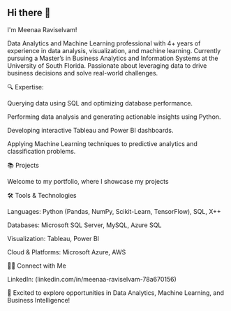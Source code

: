 ## Hi there 👋

I'm Meenaa Raviselvam!

Data Analytics and Machine Learning professional with 4+ years of experience in data analysis, visualization, and machine learning. Currently pursuing a Master’s in Business Analytics and Information Systems at the University of South Florida. Passionate about leveraging data to drive business decisions and solve real-world challenges.

🔍 Expertise:

Querying data using SQL and optimizing database performance.

Performing data analysis and generating actionable insights using Python.

Developing interactive Tableau and Power BI dashboards.

Applying Machine Learning techniques to predictive analytics and classification problems.

📚 Projects

Welcome to my portfolio, where I showcase my projects

🛠️ Tools & Technologies

Languages: Python (Pandas, NumPy, Scikit-Learn, TensorFlow), SQL, X++

Databases: Microsoft SQL Server, MySQL, Azure SQL

Visualization: Tableau, Power BI

Cloud & Platforms: Microsoft Azure, AWS

👋🏻 Connect with Me

LinkedIn: (linkedin.com/in/meenaa-raviselvam-78a670156)

🚀 Excited to explore opportunities in Data Analytics, Machine Learning, and Business Intelligence!

